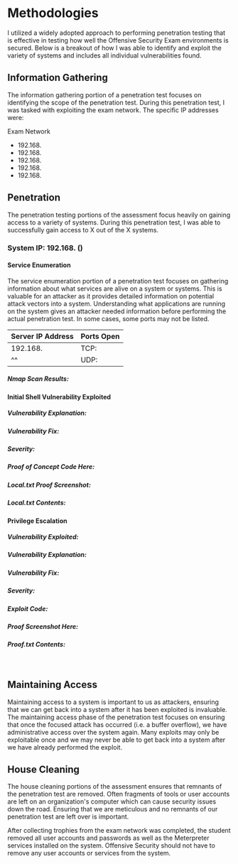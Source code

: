# Methodologies

I utilized a widely adopted approach to performing penetration testing that is effective in testing how well the Offensive Security Exam environments is secured. Below is a breakout of how I was able to identify and exploit the variety of systems and includes all individual vulnerabilities found.

## Information Gathering

The information gathering portion of a penetration test focuses on identifying the scope of the penetration test. During this penetration test, I was tasked with exploiting the exam network. The specific IP addresses were:

Exam Network 

- 192.168.
- 192.168.
- 192.168.
- 192.168.
- 192.168. 
 
## Penetration

The penetration testing portions of the assessment focus heavily on gaining access to a variety of systems. During this penetration test, I was able to successfully gain access to X out of the X systems.

### System IP: 192.168. ()
#### Service Enumeration

The service enumeration portion of a penetration test focuses on gathering information about what services are alive on a system or systems. This is valuable for an attacker as it provides detailed information on potential attack vectors into a system. Understanding what applications are running on the system gives an attacker needed information before performing the actual penetration test.  In some cases, some ports may not be listed.

| Server IP Address | Ports Open |
|-------------------|------------|
| 192.168.          | TCP\:      |
| ^^                | UDP\:      |

##### Nmap Scan Results:

#### Initial Shell Vulnerability Exploited  

##### Vulnerability Explanation: 

##### Vulnerability Fix: 

##### Severity: 

##### Proof of Concept Code Here: 

##### Local.txt Proof Screenshot:

##### Local.txt Contents:

#### Privilege Escalation

##### Vulnerability Exploited: 

##### Vulnerability Explanation: 

##### Vulnerability Fix: 

##### Severity: 

##### Exploit Code:

##### Proof Screenshot Here:

##### Proof.txt Contents:
 
## Maintaining Access

Maintaining access to a system is important to us as attackers, ensuring that we can get back into a system after it has been exploited is invaluable. The maintaining access phase of the penetration test focuses on ensuring that once the focused attack has occurred (i.e. a buffer overflow), we have administrative access over the system again. Many exploits may only be exploitable once and we may never be able to get back into a system after we have already performed the exploit. 

## House Cleaning

The house cleaning portions of the assessment ensures that remnants of the penetration test are removed. Often fragments of tools or user accounts are left on an organization's computer which can cause security issues down the road. Ensuring that we are meticulous and no remnants of our penetration test are left over is important.

After collecting trophies from the exam network was completed, the student removed all user accounts and passwords as well as the Meterpreter services installed on the system. Offensive Security should not have to remove any user accounts or services from the system.

